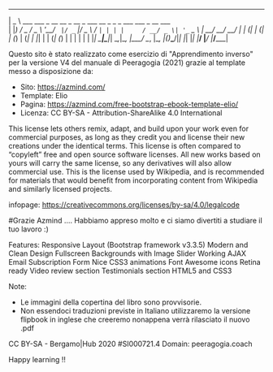

 ____
|  _ \ ___  ___ _ __ __ _  __ _  ___   __ _ _   _       ___ ___  _ __ ___  
| |_) / _ \/ _ \ '__/ _` |/ _` |/ _ \ / _` | | | |     / __/ _ \| '_ ` _ \ 
|  __/  __/  __/ | | (_| | (_| | (_) | (_| | |_| |    | (_| (_) | | | | | |
|_|   \___|\___|_|  \__,_|\__, |\___/ \__, |\__, |___(_)___\___/|_| |_| |_|
                          |___/       |___/ |___/_____|                    


Questo sito è stato realizzato come esercizio di "Apprendimento inverso" per la versione V4 del manuale di Peeragogia (2021) grazie al template messo a disposizione da:

- Sito: https://azmind.com/
- Template: Elio
- Pagina: https://azmind.com/free-bootstrap-ebook-template-elio/
- Licenza: CC BY-SA - Attribution-ShareAlike 4.0 International

This license lets others remix, adapt, and build upon your work even for commercial purposes, as long as they credit you and license their new creations under the identical terms. This license is often compared to “copyleft” free and open source software licenses. All new works based on yours will carry the same license, so any derivatives will also allow commercial use. This is the license used by Wikipedia, and is recommended for materials that would benefit from incorporating content from Wikipedia and similarly licensed projects.

infopage: https://creativecommons.org/licenses/by-sa/4.0/legalcode


#Grazie Azmind .... Habbiamo appreso molto e ci siamo divertiti a studiare il tuo lavoro :)

Features:
Responsive Layout (Bootstrap framework v3.3.5)
Modern and Clean Design
Fullscreen Backgrounds with Image Slider
Working AJAX Email Subscription Form
Nice CSS3 animations
Font Awesome icons
Retina ready
Video review section
Testimonials section
HTML5 and CSS3


Note:
- Le immagini della copertina del libro sono provvisorie.
- Non essendoci traduzioni previste in Italiano utilizzaremo la versione flipbook in inglese che creeremo nonappena verrà rilasciato il nuovo .pdf

CC BY-SA - Bergamo|Hub 2020 #SI000721.4
Domain: peeragogia.coach


Happy learning !!


